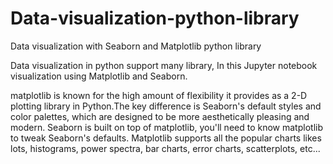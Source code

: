 # Data-visualization-python-library
Data visualization with Seaborn and Matplotlib python library

Data visualization in python support many library, In this Jupyter notebook visualization using Matplotlib and Seaborn.

matplotlib is known for the high amount of flexibility it provides as a 2-D plotting library in Python.The key difference is Seaborn's default styles and color palettes, which are designed to be more aesthetically pleasing and modern. Seaborn is built on top of matplotlib, you'll need to know matplotlib to tweak Seaborn's defaults. Matplotlib supports all the popular charts likes lots, histograms, power spectra, bar charts, error charts, scatterplots, etc...

